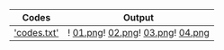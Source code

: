 | Codes | Output |
|-------|--------|
|['codes.txt'](./Codes/codes.txt)|! [01.png](./Output/01.png)! [02.png](./Output/02.png)! [03.png](./Output/03.png)! [04.png](./Output/04.png)|



